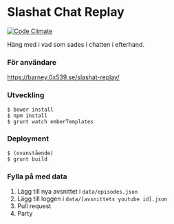 # Slashat Chat Replay

[![Code Climate](https://codeclimate.com/github/rickard2/slashat-replay.png)](https://codeclimate.com/github/rickard2/slashat-replay)


Häng med i vad som sades i chatten i efterhand. 


### För användare
https://barney.0x539.se/slashat-replay/


### Utveckling

````
$ bower install
$ npm install
$ grunt watch emberTemplates
````

### Deployment

````
$ (ovanstående)
$ grunt build
````

### Fylla på med data

1. Lägg till nya avsnittet i `data/episodes.json`
2. Lägg till loggen i `data/[avsnittets youtube id].json`
3. Pull request
4. Party
